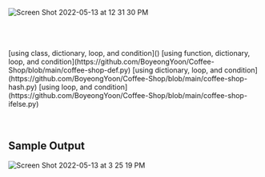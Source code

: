 ![Screen Shot 2022-05-13 at 12 31 30 PM](https://user-images.githubusercontent.com/30683150/168327583-d87f611c-bb52-4885-bbfc-671025bb2a5b.png)  

<br>
<br>
<br>
[using class, dictionary, loop, and condition]()    
[using function, dictionary, loop, and condition](https://github.com/BoyeongYoon/Coffee-Shop/blob/main/coffee-shop-def.py)  
[using dictionary, loop, and condition](https://github.com/BoyeongYoon/Coffee-Shop/blob/main/coffee-shop-hash.py)  
[using loop, and condition](https://github.com/BoyeongYoon/Coffee-Shop/blob/main/coffee-shop-ifelse.py)  

<br>
<br>
<br>

## Sample Output
![Screen Shot 2022-05-13 at 3 25 19 PM](https://user-images.githubusercontent.com/30683150/168375950-e15b2675-3e53-4aa2-934f-fc1366487ae8.png)
